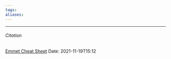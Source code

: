 ```yaml
---
tags: 
aliases: 
---
```




---
###### Citation
[Emmet Cheat Sheet](https://docs.emmet.io/cheat-sheet/)
Date: 2021-11-19T15:12
